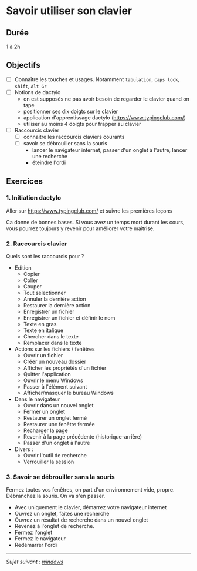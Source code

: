 # Savoir utiliser son clavier

## Durée 
1 à 2h

## Objectifs
- [ ] Connaître les touches et usages. 
    Notamment `tabulation`, `caps lock`, `shift`, `Alt Gr`
- [ ] Notions de dactylo
    - on est supposés ne pas avoir besoin de regarder le clavier quand on tape
    - positionner ses dix doigts sur le clavier
    - application d'apprentissage dactylo (https://www.typingclub.com/)
    - utiliser au moins 4 doigts pour frapper au clavier
- [ ] Raccourcis clavier
    - [ ] connaitre les raccourcis claviers courants
    - [ ] savoir se débrouiller sans la souris
        - lancer le navigateur internet, passer d'un onglet à l'autre, lancer une recherche
        - éteindre l'ordi


## Exercices
### 1. Initiation dactylo

Aller sur https://www.typingclub.com/ et suivre les premières leçons

Ca donne de bonnes bases. Si vous avez un temps mort durant les cours, vous pourrez toujours y revenir pour améliorer votre maitrise.

### 2. Raccourcis clavier

Quels sont les raccourcis pour ?

- Edition
    - Copier
    - Coller
    - Couper
    - Tout sélectionner
    - Annuler la dernière action
    - Restaurer la dernière action
    - Enregistrer un fichier
    - Enregistrer un fichier et définir le nom
    - Texte en gras
    - Texte en italique 
    - Chercher dans le texte 
    - Remplacer dans le texte 
- Actions sur les fichiers / fenêtres
    - Ouvrir un fichier 
    - Créer un nouveau dossier 
    - Afficher les propriétés d'un fichier 
    - Quitter l'application 
    - Ouvrir le menu Windows 
    - Passer à l'élément suivant 
    - Afficher/masquer le bureau Windows 
- Dans le navigateur
    - Ouvrir dans un nouvel onglet 
    - Fermer un onglet 
    - Restaurer un onglet fermé 
    - Restaurer une fenêtre fermée 
    - Recharger la page 
    - Revenir à la page précédente (historique-arrière) 
    - Passer d'un onglet à l'autre 
- Divers : 
    - Ouvrir l'outil de recherche 
    - Verrouiller la session 
    


### 3. Savoir se débrouiller sans la souris

Fermez toutes vos fenêtres, on part d'un environnement vide, propre.
Débranchez la souris. On va s'en passer.

- Avec uniquement le clavier, démarrez votre navigateur internet
- Ouvrez un onglet, faites une recherche
- Ouvrez un résultat de recherche dans un nouvel onglet
- Revenez à l'onglet de recherche.
- Fermez l'onglet
- Fermez le navigateur
- Redémarrer l'ordi


---

*Sujet suivant : [windows](./windows.md)*